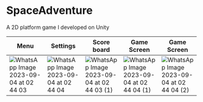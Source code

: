 # SpaceAdventure
A 2D platform game I developed on Unity



| Menu                                | Settings                            | Score board                         | Game Screen                         | Game Screen                         |
| ----------------------------------- | ----------------------------------- | ----------------------------------- | ----------------------------------- | ----------------------------------- |
| ![WhatsApp Image 2023-09-04 at 02 44 03](https://github.com/ahmedgozcelik/SpaceAdventure/assets/104251360/f6d4e993-3ead-4412-b42a-ec6ffb236651) | ![WhatsApp Image 2023-09-04 at 02 44 04](https://github.com/ahmedgozcelik/SpaceAdventure/assets/104251360/80f2d73e-ef5b-4863-bdda-e61f5c532a19) | ![WhatsApp Image 2023-09-04 at 02 44 03 (1)](https://github.com/ahmedgozcelik/SpaceAdventure/assets/104251360/30d8368f-f5e3-4cb0-a787-f30bf4ac79d5) | ![WhatsApp Image 2023-09-04 at 02 44 04 (1)](https://github.com/ahmedgozcelik/SpaceAdventure/assets/104251360/31626774-26fe-4722-bd70-b802bfbaa8dc) | ![WhatsApp Image 2023-09-04 at 02 44 04 (2)](https://github.com/ahmedgozcelik/SpaceAdventure/assets/104251360/41b847da-597a-4fcc-be66-d5211c8949b3) |
